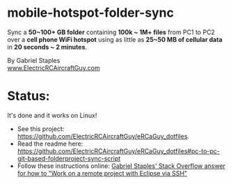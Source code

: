 # mobile-hotspot-folder-sync
Sync a **50\~100+ GB folder** containing **100k \~ 1M+ files** from PC1 to PC2 over a **cell phone WiFi hotspot** using as little as **25\~50 MB of cellular data** in **20 seconds \~ 2 minutes**.

By Gabriel Staples  
www.ElectricRCAircraftGuy.com  

# Status:
It's done and it works on Linux! 

- See this project: https://github.com/ElectricRCAircraftGuy/eRCaGuy_dotfiles.
- Read the readme here: https://github.com/ElectricRCAircraftGuy/eRCaGuy_dotfiles#pc-to-pc-git-based-folderproject-sync-script
- Follow these instructions online: [Gabriel Staples' Stack Overflow answer for how to "Work on a remote project with Eclipse via SSH"](https://stackoverflow.com/questions/4216822/work-on-a-remote-project-with-eclipse-via-ssh/60315754#60315754)


